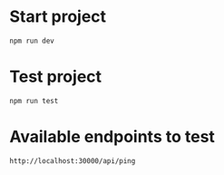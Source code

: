 # Start project
```
npm run dev
```

# Test project
```
npm run test
```

# Available endpoints to test
```
http://localhost:30000/api/ping
```
